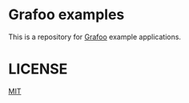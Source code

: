 # Grafoo examples

This is a repository for [Grafoo](https://github.com/grafoojs/grafoo) example applications.

# LICENSE

[MIT](https://github.com/grafoojs/grafoo-examples/blob/master/LICENSE)
